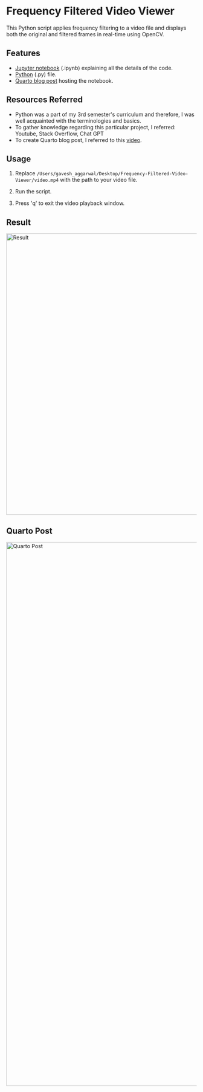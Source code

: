 # Frequency Filtered Video Viewer

This Python script applies frequency filtering to a video file and displays both the original and filtered frames in real-time using OpenCV.

## Features

- [Jupyter notebook](https://github.com/Aggarwal-Gavesh-25/Frequency-Filtered-Video-Viewer/blob/main/Frequency-Filtered-Video-Viewer/jupyter.ipynb) (.ipynb) explaining all the details of the code.
- [Python](https://github.com/Aggarwal-Gavesh-25/Frequency-Filtered-Video-Viewer/blob/main/Frequency-Filtered-Video-Viewer/python.py) (.py) file.
- [Quarto blog post](https://github.com/Aggarwal-Gavesh-25/Frequency-Filtered-Video-Viewer/tree/main/Frequency-Filtered-Video-Viewer/quarto) hosting the notebook.

## Resources Referred

- Python was a part of my 3rd semester's curriculum and therefore, I was well acquainted with the terminologies and basics.
- To gather knowledge regarding this particular project, I referred: Youtube, Stack Overflow, Chat GPT
- To create Quarto blog post, I referred to this [video](https://www.youtube.com/watch?v=YoKjBcuUP0s ).

## Usage

1. Replace `/Users/gavesh_aggarwal/Desktop/Frequency-Filtered-Video-Viewer/video.mp4` with the path to your video file.

2. Run the script.

3. Press 'q' to exit the video playback window.

## Result

<img width="745" alt="Result" src="https://github.com/Aggarwal-Gavesh-25/Frequency-Filtered-Video-Viewer/assets/118240223/095fee1b-baaf-4cb4-837a-2d1c9cb00d2d">

## Quarto Post

<img width="1440" alt="Quarto Post" src="https://github.com/Aggarwal-Gavesh-25/Frequency-Filtered-Video-Viewer/assets/118240223/73670a99-2269-4e87-982b-46adef5ccb14">
